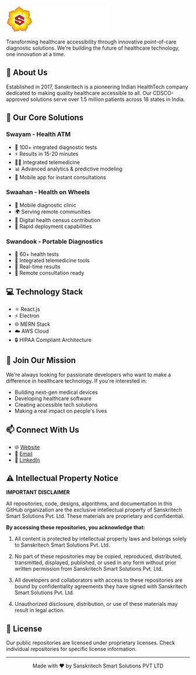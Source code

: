 <img src="/Sanskritech_logo.png" style="height:72px;"/>

Transforming healthcare accessibility through innovative point-of-care diagnostic solutions. We're building the future of healthcare technology, one innovation at a time.

## 🌟 About Us

Established in 2017, Sanskritech is a pioneering Indian HealthTech company dedicated to making quality healthcare accessible to all. Our CDSCO-approved solutions serve over 1.5 million patients across 18 states in India.

## 🚀 Our Core Solutions

### Swayam - Health ATM
- 🏥 100+ integrated diagnostic tests
- ⚡ Results in 15-20 minutes
- 👨‍⚕️ Integrated telemedicine
- 📊 Advanced analytics & predictive modeling
- 📱 Mobile app for instant consultations

### Swaahan - Health on Wheels
- 🚐 Mobile diagnostic clinic
- 🌍 Serving remote communities
- 💾 Digital health census contribution
- 🏃 Rapid deployment capabilities

### Swandook - Portable Diagnostics
- 🔬 60+ health tests
- 🎥 Integrated telemedicine tools
- 🔄 Real-time results
- 📱 Remote consultation ready

## 💻 Technology Stack

- ⚛️ React.js
- ⚡ Electron
- 🌐 MERN Stack
- ☁️ AWS Cloud
- 🔒 HIPAA Compliant Architecture

## 🤝 Join Our Mission

We're always looking for passionate developers who want to make a difference in healthcare technology. If you're interested in:
- Building next-gen medical devices
- Developing healthcare software
- Creating accessible tech solutions
- Making a real impact on people's lives

## 📫 Connect With Us

- 🌐 [Website](https://swayamhealth.com/)
- 📧 [Email](mailto:info@sanskritech.com)
- 📱 [LinkedIn](https://linkedin.com/company/sanskritech)

## ⚠️ Intellectual Property Notice

**IMPORTANT DISCLAIMER**

All repositories, code, designs, algorithms, and documentation in this GitHub organization are the exclusive intellectual property of Sanskritech Smart Solutions Pvt. Ltd. These materials are proprietary and confidential.

**By accessing these repositories, you acknowledge that:**

1. All content is protected by intellectual property laws and belongs solely to Sanskritech Smart Solutions Pvt. Ltd.

2. No part of these repositories may be copied, reproduced, distributed, transmitted, displayed, published, or used in any form without prior written permission from Sanskritech Smart Solutions Pvt. Ltd.

3. All developers and collaborators with access to these repositories are bound by confidentiality agreements they have signed with Sanskritech Smart Solutions Pvt. Ltd.

4. Unauthorized disclosure, distribution, or use of these materials may result in legal action.

## 📜 License

Our public repositories are licensed under proprietary licenses. Check individual repositories for specific license information.

---

<p align="center">Made with ❤️ by Sanskritech Smart Solutions PVT LTD</p>
